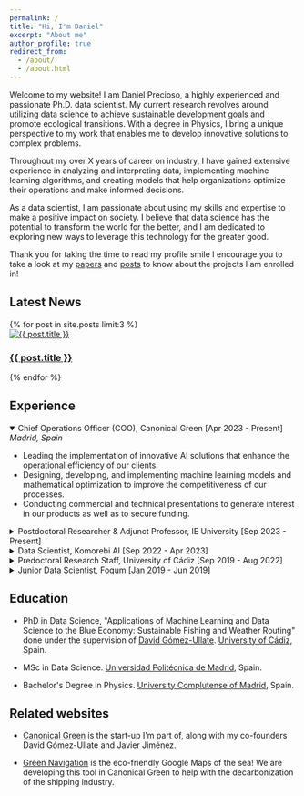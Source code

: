 ```yaml
---
permalink: /
title: "Hi, I'm Daniel"
excerpt: "About me"
author_profile: true
redirect_from: 
  - /about/
  - /about.html
---
```


Welcome to my website! I am Daniel Precioso, a highly experienced and passionate Ph.D. data scientist. My current research revolves around utilizing data science to achieve sustainable development goals and promote ecological transitions. With a degree in Physics, I bring a unique perspective to my work that enables me to develop innovative solutions to complex problems.

Throughout my over <span id="yearsOfExperience">X</span> years of career on industry, I have gained extensive experience in analyzing and interpreting data, implementing machine learning algorithms, and creating models that help organizations optimize their operations and make informed decisions.

As a data scientist, I am passionate about using my skills and expertise to make a positive impact on society. I believe that data science has the potential to transform the world for the better, and I am dedicated to exploring new ways to leverage this technology for the greater good.

Thank you for taking the time to read my profile smile I encourage you to take a look at my [papers](https://danielprecioso.com/papers/) and [posts](https://danielprecioso.com/posts/) to know about the projects I am enrolled in!

<!-- Add this section to display the three latest news articles horizontally -->
<h2>Latest News</h2>
<div class="latest-news-container">
  {% for post in site.posts limit:3 %}
    <div class="news-item">
      <a href="{{ post.url }}">
        <img src="{{ post.featured_image }}" alt="{{ post.title }}" style="max-width: 100%; height: auto;">
        <h3>{{ post.title }}</h3>
      </a>
    </div>
  {% endfor %}
</div>

Experience
----

<details open>
    <summary>Chief Operations Officer (COO), Canonical Green [Apr 2023 - Present]</summary>
    <i>Madrid, Spain</i>
    <ul>
        <li>Leading the implementation of innovative AI solutions that enhance the operational efficiency of our clients.</li>
        <li>Designing, developing, and implementing machine learning models and mathematical optimization to improve the competitiveness of our processes.</li>
        <li>Conducting commercial and technical presentations to generate interest in our products as well as to secure funding.</li>
    </ul>
</details>

<details>
    <summary>Postdoctoral Researcher & Adjunct Professor, IE University [Sep 2023 - Present]</summary>
    <i>Madrid and Segovia, Spain</i>
    <ul>
        <li>Professor for "Computer Programming I" (1st-year course) in the Bachelor's Degree in Applied Mathematics.</li>
        <li>Specialize in teaching students from the ground up.</li>
        <li>Create custom exercises tailored for mathematical applications.</li>
    </ul>
</details>

<details>
    <summary>Data Scientist, Komorebi AI [Sep 2022 - Apr 2023]</summary>
    <i>Madrid, Spain</i>
    <ul>
        <li>Data cleaning, manipulation and visualization.</li>
        <li>Design, train and deployment of machine learning and deep learning models with scikit-learn, including GB and CNN.</li>
        <li>Development of a dashboard to guide industrial decision making with Streamlit.</li>
    </ul>
</details>

<details>
    <summary>Predoctoral Research Staff, University of Cádiz [Sep 2019 - Aug 2022]</summary>
   <i>Cádiz, Spain</i>
    <ul>
        <li>Collaboration with various industrial partners to conduct cutting-edge research in healthcare, energy and blue economy.</li>
        <li>Presentation of research findings to both technical and non-technical audiences.</li>
        <li>Publication of research papers in peer-reviewed journals.</li>
    </ul>
</details>

<details>
    <summary>Junior Data Scientist, Foqum [Jan 2019 - Jun 2019]</summary>
    <i>Madrid, Spain</i>
</details>

Education
----

- PhD in Data Science, "Applications of Machine Learning and Data Science to the Blue Economy: Sustainable Fishing and Weather Routing" done under the supervision of [David Gómez-Ullate](https://orcid.org/0000-0002-6890-6584). [University of Cádiz](https://www.uca.es/), Spain.

- MSc in Data Science. [Universidad Politécnica de Madrid](https://www.upm.es/), Spain.

- Bachelor's Degree in Physics. [University Complutense of Madrid](https://www.ucm.es/), Spain.

Related websites
----

- [Canonical Green](https://canonicalgreen.com) is the start-up I'm part of, along with my co-founders David Gómez-Ullate and Javier Jiménez.

- [Green Navigation](https://greenavigation.com) is the eco-friendly Google Maps of the sea! We are developing this tool in Canonical Green to help with the decarbonization of the shipping industry.

<!-- [GOAL](https://tic259.uca.es/) (Graphical Methods, Optimization, and Learning) is the research group at UCA I am currently member of. -->

<!-- [UCA Datalab](http://datalab.uca.es/) is a small all-in-one team from UCA - described as "the swiss knife of data science projects" - which I am very proud to be part of. I am also the admin their website! -->
